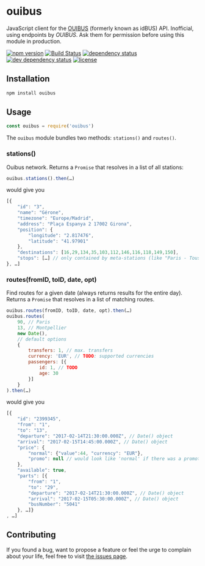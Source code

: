 # ouibus

JavaScript client for the [OUIBUS](http://www.ouibus.com/) (formerly known as idBUS) API. Inofficial, using endpoints by *OUIBUS*. Ask them for permission before using this module in production.

[![npm version](https://img.shields.io/npm/v/ouibus.svg)](https://www.npmjs.com/package/ouibus)
[![Build Status](https://travis-ci.org/juliuste/ouibus.svg?branch=master)](https://travis-ci.org/juliuste/ouibus)
[![dependency status](https://img.shields.io/david/juliuste/ouibus.svg)](https://david-dm.org/juliuste/ouibus)
[![dev dependency status](https://img.shields.io/david/dev/juliuste/ouibus.svg)](https://david-dm.org/juliuste/ouibus#info=devDependencies)
[![license](https://img.shields.io/github/license/juliuste/ouibus.svg?style=flat)](LICENSE)

## Installation

```sh
npm install ouibus
```

## Usage

```js
const ouibus = require('ouibus')
```

The `ouibus` module bundles two methods: `stations()` and `routes()`.

### stations()

Ouibus network. Returns a `Promise` that resolves in a list of all stations:

```js
ouibus.stations().then(…)
```

would give you

```js
[{
	"id": "3",
	"name": "Gérone",
	"timezone": "Europe/Madrid",
	"address": "Plaça Espanya 2 17002 Girona",
	"position": {
		"longitude": "2.817476",
		"latitude": "41.97901"
	},
	"destinations": [16,29,134,35,103,112,146,116,118,149,150],
	"stops": […] // only contained by meta-stations (like "Paris - Tous les arrêts"), list of subordinate stops)
}, …]

```

### routes(fromID, toID, date, opt)

Find routes for a given date (always returns results for the entire day). Returns a `Promise` that resolves in a list of matching routes.

```js
ouibus.routes(fromID, toID, date, opt).then(…)
ouibus.routes(
	90, // Paris
	13, // Montpellier
	new Date(),
	// default options
	{
		transfers: 1, // max. transfers
		currency: 'EUR', // TODO: supported currencies
		passengers: [{
			id: 1, // TODO
			age: 30
		}]
	}
).then(…)
```

would give you

```js
[{
	"id": "2399345",
	"from": "1",
	"to": "13",
	"departure": "2017-02-14T21:30:00.000Z", // Date() object
	"arrival": "2017-02-15T14:45:00.000Z", // Date() object
	"price": {
		"normal": {"value":44, "currency": "EUR"},
		"promo": null // would look like 'normal' if there was a promotion
	},
	"available": true,
	"parts": [{
		"from": "1",
		"to": "29",
		"departure": "2017-02-14T21:30:00.000Z", // Date() object
		"arrival": "2017-02-15T05:30:00.000Z", // Date() object
		"busNumber": "5041"
	}, …]}
, …]
```

## Contributing

If you found a bug, want to propose a feature or feel the urge to complain about your life, feel free to visit [the issues page](https://github.com/juliuste/ouibus/issues).
